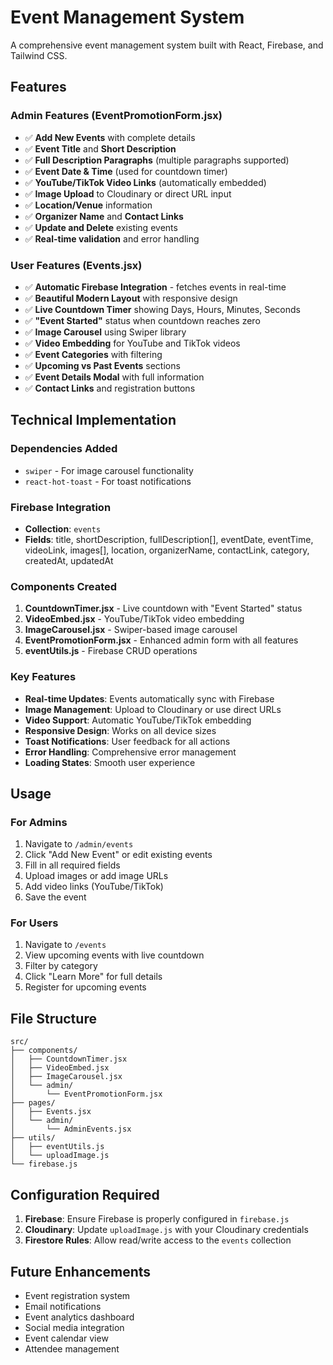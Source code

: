 # Event Management System

A comprehensive event management system built with React, Firebase, and Tailwind CSS.

## Features

### Admin Features (EventPromotionForm.jsx)

- ✅ **Add New Events** with complete details
- ✅ **Event Title** and **Short Description**
- ✅ **Full Description Paragraphs** (multiple paragraphs supported)
- ✅ **Event Date & Time** (used for countdown timer)
- ✅ **YouTube/TikTok Video Links** (automatically embedded)
- ✅ **Image Upload** to Cloudinary or direct URL input
- ✅ **Location/Venue** information
- ✅ **Organizer Name** and **Contact Links**
- ✅ **Update and Delete** existing events
- ✅ **Real-time validation** and error handling

### User Features (Events.jsx)

- ✅ **Automatic Firebase Integration** - fetches events in real-time
- ✅ **Beautiful Modern Layout** with responsive design
- ✅ **Live Countdown Timer** showing Days, Hours, Minutes, Seconds
- ✅ **"Event Started"** status when countdown reaches zero
- ✅ **Image Carousel** using Swiper library
- ✅ **Video Embedding** for YouTube and TikTok videos
- ✅ **Event Categories** with filtering
- ✅ **Upcoming vs Past Events** sections
- ✅ **Event Details Modal** with full information
- ✅ **Contact Links** and registration buttons

## Technical Implementation

### Dependencies Added

- `swiper` - For image carousel functionality
- `react-hot-toast` - For toast notifications

### Firebase Integration

- **Collection**: `events`
- **Fields**: title, shortDescription, fullDescription[], eventDate, eventTime, videoLink, images[], location, organizerName, contactLink, category, createdAt, updatedAt

### Components Created

1. **CountdownTimer.jsx** - Live countdown with "Event Started" status
2. **VideoEmbed.jsx** - YouTube/TikTok video embedding
3. **ImageCarousel.jsx** - Swiper-based image carousel
4. **EventPromotionForm.jsx** - Enhanced admin form with all features
5. **eventUtils.js** - Firebase CRUD operations

### Key Features

- **Real-time Updates**: Events automatically sync with Firebase
- **Image Management**: Upload to Cloudinary or use direct URLs
- **Video Support**: Automatic YouTube/TikTok embedding
- **Responsive Design**: Works on all device sizes
- **Toast Notifications**: User feedback for all actions
- **Error Handling**: Comprehensive error management
- **Loading States**: Smooth user experience

## Usage

### For Admins

1. Navigate to `/admin/events`
2. Click "Add New Event" or edit existing events
3. Fill in all required fields
4. Upload images or add image URLs
5. Add video links (YouTube/TikTok)
6. Save the event

### For Users

1. Navigate to `/events`
2. View upcoming events with live countdown
3. Filter by category
4. Click "Learn More" for full details
5. Register for upcoming events

## File Structure

```
src/
├── components/
│   ├── CountdownTimer.jsx
│   ├── VideoEmbed.jsx
│   ├── ImageCarousel.jsx
│   └── admin/
│       └── EventPromotionForm.jsx
├── pages/
│   ├── Events.jsx
│   └── admin/
│       └── AdminEvents.jsx
├── utils/
│   ├── eventUtils.js
│   └── uploadImage.js
└── firebase.js
```

## Configuration Required

1. **Firebase**: Ensure Firebase is properly configured in `firebase.js`
2. **Cloudinary**: Update `uploadImage.js` with your Cloudinary credentials
3. **Firestore Rules**: Allow read/write access to the `events` collection

## Future Enhancements

- Event registration system
- Email notifications
- Event analytics dashboard
- Social media integration
- Event calendar view
- Attendee management

